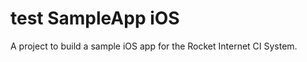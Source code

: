 # test SampleApp iOS
A project to build a sample iOS app for the Rocket Internet CI System.
 
 
 
  
     
 
   
  
  
